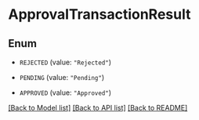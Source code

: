 # ApprovalTransactionResult

## Enum


* `REJECTED` (value: `"Rejected"`)

* `PENDING` (value: `"Pending"`)

* `APPROVED` (value: `"Approved"`)


[[Back to Model list]](../README.md#documentation-for-models) [[Back to API list]](../README.md#documentation-for-api-endpoints) [[Back to README]](../README.md)



